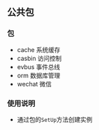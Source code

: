 ## 公共包

### 包

- cache 系统缓存
- casbin 访问控制
- evbus 事件总线
- orm 数据库管理
- wechat 微信

### 使用说明

- 通过包的`SetUp`方法创建实例